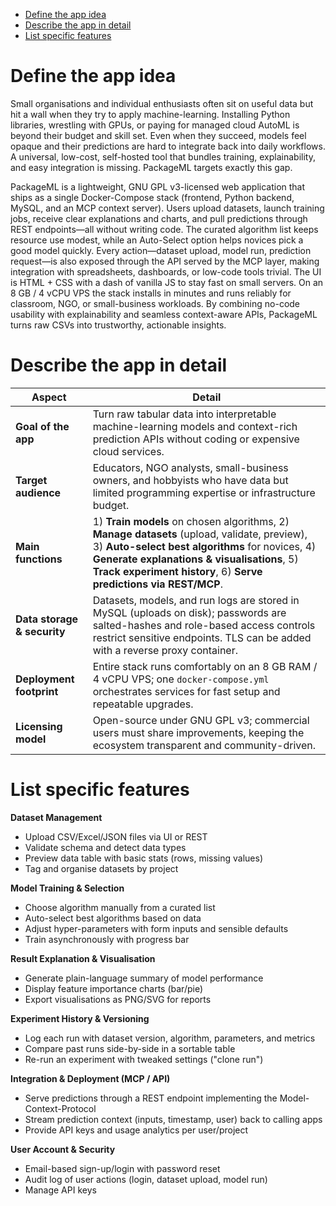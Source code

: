 - [Define the app idea](#define-the-app-idea)
- [Describe the app in detail](#describe-the-app-in-detail)
- [List specific features](#list-specific-features)

# Define the app idea
Small organisations and individual enthusiasts often sit on useful data but hit a wall when they try to apply machine-learning. Installing Python libraries, wrestling with GPUs, or paying for managed cloud AutoML is beyond their budget and skill set. Even when they succeed, models feel opaque and their predictions are hard to integrate back into daily workflows. A universal, low-cost, self-hosted tool that bundles training, explainability, and easy integration is missing. PackageML targets exactly this gap.

PackageML is a lightweight, GNU GPL v3-licensed web application that ships as a single Docker-Compose stack (frontend, Python backend, MySQL, and an MCP context server). Users upload datasets, launch training jobs, receive clear explanations and charts, and pull predictions through REST endpoints—all without writing code. The curated algorithm list keeps resource use modest, while an Auto-Select option helps novices pick a good model quickly. Every action—dataset upload, model run, prediction request—is also exposed through the API served by the MCP layer, making integration with spreadsheets, dashboards, or low-code tools trivial. The UI is HTML + CSS with a dash of vanilla JS to stay fast on small servers. On an 8 GB / 4 vCPU VPS the stack installs in minutes and runs reliably for classroom, NGO, or small-business workloads. By combining no-code usability with explainability and seamless context-aware APIs, PackageML turns raw CSVs into trustworthy, actionable insights.

# Describe the app in detail
| **Aspect** | **Detail** |
| --- | --- |
| **Goal of the app** | Turn raw tabular data into interpretable machine-learning models and context-rich prediction APIs without coding or expensive cloud services. |
| **Target audience** | Educators, NGO analysts, small-business owners, and hobbyists who have data but limited programming expertise or infrastructure budget. |
| **Main functions** | 1) **Train models** on chosen algorithms, 2) **Manage datasets** (upload, validate, preview), 3) **Auto-select best algorithms** for novices, 4) **Generate explanations & visualisations**, 5) **Track experiment history**, 6) **Serve predictions via REST/MCP**. |
| **Data storage & security** | Datasets, models, and run logs are stored in MySQL (uploads on disk); passwords are salted-hashes and role-based access controls restrict sensitive endpoints. TLS can be added with a reverse proxy container. |
| **Deployment footprint** | Entire stack runs comfortably on an 8 GB RAM / 4 vCPU VPS; one `docker-compose.yml` orchestrates services for fast setup and repeatable upgrades. |
| **Licensing model** | Open-source under GNU GPL v3; commercial users must share improvements, keeping the ecosystem transparent and community-driven. |

# List specific features
**Dataset Management**
-   Upload CSV/Excel/JSON files via UI or REST
-   Validate schema and detect data types
-   Preview data table with basic stats (rows, missing values)
-   Tag and organise datasets by project

**Model Training & Selection**
-   Choose algorithm manually from a curated list
-   Auto-select best algorithms based on data 
-   Adjust hyper-parameters with form inputs and sensible defaults
-   Train asynchronously with progress bar

**Result Explanation & Visualisation**
-   Generate plain-language summary of model performance
-   Display feature importance charts (bar/pie)
-   Export visualisations as PNG/SVG for reports

**Experiment History & Versioning**
-   Log each run with dataset version, algorithm, parameters, and metrics
-   Compare past runs side-by-side in a sortable table
-   Re-run an experiment with tweaked settings ("clone run")

**Integration & Deployment (MCP / API)**
-   Serve predictions through a REST endpoint implementing the Model-Context-Protocol
-   Stream prediction context (inputs, timestamp, user) back to calling apps
-   Provide API keys and usage analytics per user/project

**User Account & Security**
-   Email-based sign-up/login with password reset
-   Audit log of user actions (login, dataset upload, model run)
-   Manage API keys

